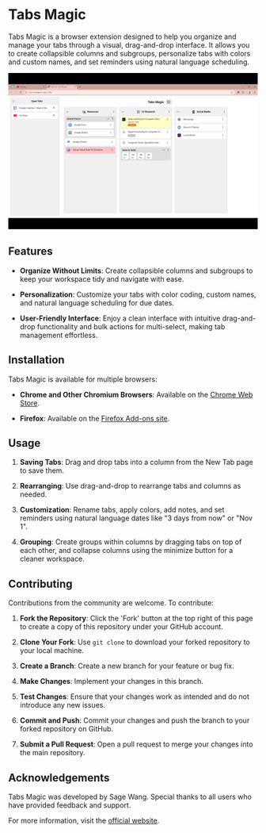 # Tabs Magic

Tabs Magic is a browser extension designed to help you organize and manage your tabs through a visual, drag-and-drop interface. It allows you to create collapsible columns and subgroups, personalize tabs with colors and custom names, and set reminders using natural language scheduling. 

![Tabs Magic Screenshot](screenshot.png)

## Features

- **Organize Without Limits**: Create collapsible columns and subgroups to keep your workspace tidy and navigate with ease.

- **Personalization**: Customize your tabs with color coding, custom names, and natural language scheduling for due dates.

- **User-Friendly Interface**: Enjoy a clean interface with intuitive drag-and-drop functionality and bulk actions for multi-select, making tab management effortless.

## Installation

Tabs Magic is available for multiple browsers:

- **Chrome and Other Chromium Browsers**: Available on the [Chrome Web Store](https://chromewebstore.google.com/detail/tabs-magic/epjcnbdchmflcppaajkbckidicdmpmnc). 

- **Firefox**: Available on the [Firefox Add-ons site](https://addons.mozilla.org/en-US/firefox/addon/tabs-magic/).

## Usage

1. **Saving Tabs**: Drag and drop tabs into a column from the New Tab page to save them.

2. **Rearranging**: Use drag-and-drop to rearrange tabs and columns as needed.

3. **Customization**: Rename tabs, apply colors, add notes, and set reminders using natural language dates like "3 days from now" or "Nov 1".

4. **Grouping**: Create groups within columns by dragging tabs on top of each other, and collapse columns using the minimize button for a cleaner workspace.

## Contributing

Contributions from the community are welcome. To contribute:

1. **Fork the Repository**: Click the 'Fork' button at the top right of this page to create a copy of this repository under your GitHub account.

2. **Clone Your Fork**: Use `git clone` to download your forked repository to your local machine.

3. **Create a Branch**: Create a new branch for your feature or bug fix.

4. **Make Changes**: Implement your changes in this branch.

5. **Test Changes**: Ensure that your changes work as intended and do not introduce any new issues.

6. **Commit and Push**: Commit your changes and push the branch to your forked repository on GitHub.

7. **Submit a Pull Request**: Open a pull request to merge your changes into the main repository.

## Acknowledgements

Tabs Magic was developed by Sage Wang. Special thanks to all users who have provided feedback and support.

For more information, visit the [official website](https://tabsmagic.com/).
